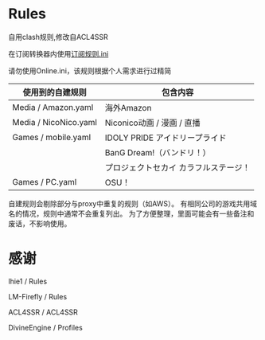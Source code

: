 # Rules
自用clash规则,修改自ACL4SSR

在订阅转换器内使用[订阅规则.ini](https://raw.githubusercontent.com/zy41501/Rules/main/%E8%AE%A2%E9%98%85%E8%A7%84%E5%88%99.ini)

请勿使用Online.ini，该规则根据个人需求进行过精简

| 使用到的自建规则 | 包含内容 |
| --- | --- |
| Media / Amazon.yaml | 海外Amazon |
| Media / NicoNico.yaml | Niconico动画 / 漫画 / 直播 | 
| Games / mobile.yaml | IDOLY PRIDE アイドリープライド |
|   | BanG Dream!（バンドリ！） |
|   | プロジェクトセカイ カラフルステージ！ |
| Games / PC.yaml | OSU！ |

自建规则会剔除部分与proxy中重复的规则（如AWS）。
有相同公司的游戏共用域名的情况，规则中通常不会重复列出。
为了方便整理，里面可能会有一些备注和废话，不影响使用。

# 感谢

lhie1 / Rules

LM-Firefly / Rules

ACL4SSR / ACL4SSR

DivineEngine / Profiles
